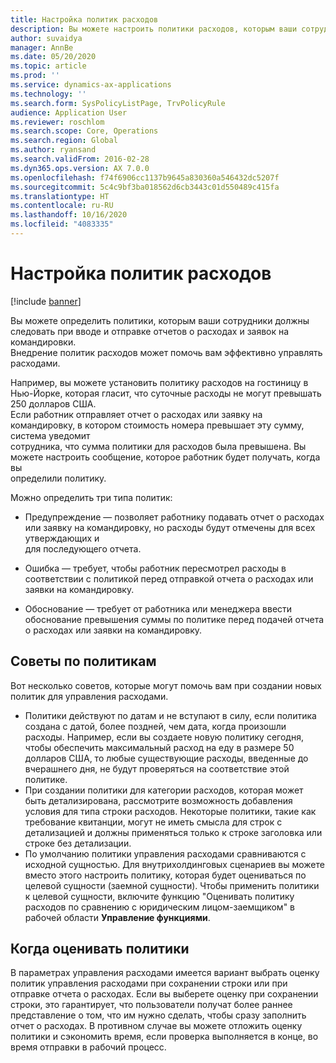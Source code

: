 ```yaml
---
title: Настройка политик расходов
description: Вы можете настроить политики расходов, которым ваши сотрудники должны следовать при вводе и отправке отчетов о расходах и заявок на командировки в Microsoft Dynamics 365 Finance.
author: suvaidya
manager: AnnBe
ms.date: 05/20/2020
ms.topic: article
ms.prod: ''
ms.service: dynamics-ax-applications
ms.technology: ''
ms.search.form: SysPolicyListPage, TrvPolicyRule
audience: Application User
ms.reviewer: roschlom
ms.search.scope: Core, Operations
ms.search.region: Global
ms.author: ryansand
ms.search.validFrom: 2016-02-28
ms.dyn365.ops.version: AX 7.0.0
ms.openlocfilehash: f74f6906cc1137b9645a830360a546432dc5207f
ms.sourcegitcommit: 5c4c9bf3ba018562d6cb3443c01d550489c415fa
ms.translationtype: HT
ms.contentlocale: ru-RU
ms.lasthandoff: 10/16/2020
ms.locfileid: "4083335"
---
```

# <a name="set-up-expense-policies"></a>Настройка политик расходов

[!include [banner](../includes/banner.md)]

Вы можете определить политики, которым ваши сотрудники должны следовать при вводе и отправке отчетов о расходах и заявок на командировки.         
Внедрение политик расходов может помочь вам эффективно управлять расходами.         

Например, вы можете установить политику расходов на гостиницу в Нью-Йорке, которая гласит, что суточные расходы не могут превышать 250 долларов США.       
Если работник отправляет отчет о расходах или заявку на командировку, в котором стоимость номера превышает эту сумму, система уведомит        
сотрудника, что сумма политики для расходов была превышена. Вы можете настроить сообщение, которое работник будет получать, когда вы        
определили политику.      
        
Можно определить три типа политик:         
        
- Предупреждение — позволяет работнику подавать отчет о расходах или заявку на командировку, но расходы будут отмечены для всех утверждающих и        
  для последующего отчета.        

- Ошибка — требует, чтобы работник пересмотрел расходы в соответствии с политикой перед отправкой отчета о расходах или заявки на командировку.       
 
 - Обоснование — требует от работника или менеджера ввести обоснование превышения суммы по политике перед подачей отчета о расходах или заявки на командировку.        

## <a name="policy-tips"></a>Советы по политикам
Вот несколько советов, которые могут помочь вам при создании новых политик для управления расходами. 
* Политики действуют по датам и не вступают в силу, если политика создана с датой, более поздней, чем дата, когда произошли расходы. Например, если вы создаете новую политику сегодня, чтобы обеспечить максимальный расход на еду в размере 50 долларов США, то любые существующие расходы, введенные до вчерашнего дня, не будут проверяться на соответствие этой политике.
* При создании политики для категории расходов, которая может быть детализирована, рассмотрите возможность добавления условия для типа строки расходов. Некоторые политики, такие как требование квитанции, могут не иметь смысла для строк с детализацией и должны применяться только к строке заголовка или строке без детализации. 
* По умолчанию политики управления расходами сравниваются с исходной сущностью. Для внутрихолдинговых сценариев вы можете вместо этого настроить политику, которая будет оцениваться по целевой сущности (заемной сущности). Чтобы применить политики к целевой сущности, включите функцию "Оценивать политику расходов по сравнению с юридическим лицом-заемщиком" в рабочей области **Управление функциями**.

## <a name="when-to-evaluate-policies"></a>Когда оценивать политики

В параметрах управления расходами имеется вариант выбрать оценку политик управления расходами при сохранении строки или при отправке отчета о расходах. Если вы выберете оценку при сохранении строки, это гарантирует, что пользователи получат более раннее представление о том, что им нужно сделать, чтобы сразу заполнить отчет о расходах. В противном случае вы можете отложить оценку политики и сэкономить время, если проверка выполняется в конце, во время отправки в рабочий процесс.
